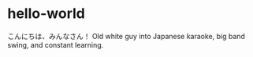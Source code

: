 # hello-world
こんにちは、みんなさん！
Old white guy into Japanese karaoke, big band swing, and constant learning.
